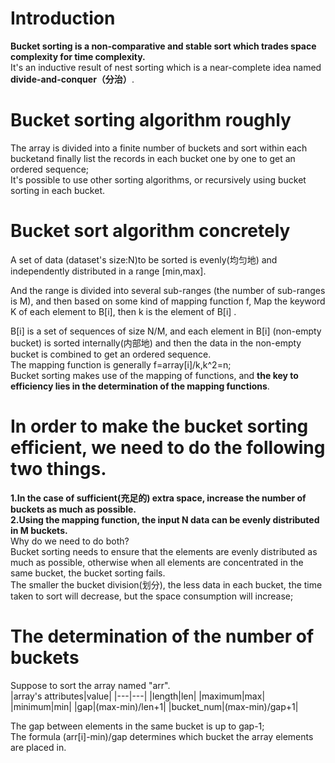 # Introduction
**Bucket sorting is a non-comparative and stable sort which trades space complexity for time complexity.**  
It's an inductive result of nest sorting which is a near-complete idea named **divide-and-conquer（分治）**.
# Bucket sorting algorithm roughly
The array is divided into a finite number of buckets and sort within each bucketand finally list the records in each bucket one by one to get an ordered sequence;   
It's possible to use other sorting algorithms, or recursively using bucket sorting in each bucket.

# Bucket sort algorithm concretely 
A set of data (dataset's size:N)to be sorted is evenly(均匀地) and independently distributed in a range [min,max].  

And the range is divided into several sub-ranges (the number of sub-ranges is M), and then based on some kind of mapping function f, Map the keyword K of each element to B[i], then k is the element of B[i] .   

B[i] is a set of sequences of size N/M, and each element in B[i] (non-empty bucket) is sorted internally(内部地) and then the data in the non-empty bucket is combined to get an ordered sequence.   
The mapping function is generally f=array[i]/k,k^2=n;   
Bucket sorting makes use of the mapping of functions, and **the key to efficiency lies in the determination of the mapping functions**.  
# In order to make the bucket sorting efficient, we need to do the following two things.
**1.In the case of sufficient(充足的) extra space, increase the number of buckets as much as possible.   
2.Using the mapping function, the input N data can be evenly distributed in M buckets.**   
Why do we need to do both?   
Bucket sorting needs to ensure that the elements are evenly distributed as much as possible, otherwise when all elements are concentrated in the same bucket, the bucket sorting fails.   
The smaller the bucket division(划分), the less data in each bucket, the time taken to sort will decrease, but the space consumption will increase; 
# The determination of the number of buckets 
Suppose to sort the array named "arr".  
|array's attributes|value|
|---|---|
|length|len|
|maximum|max|
|minimum|min|
|gap|(max-min)/len+1|
|bucket_num|(max-min)/gap+1|

The gap between elements in the same bucket is up to gap-1;  
The formula (arr[i]-min)/gap determines which bucket the array elements are placed in.
